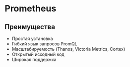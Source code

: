 # Prometheus


## Преимущества
- Простая установка
- Гибкий язык запросов PromQL
- Масштабируемость (Thanos, Victoria Metrics, Cortex)
- Открытый исходный код
- Широкая поддержка